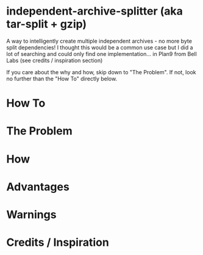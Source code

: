 # independent-archive-splitter (aka tar-split + gzip)
A way to intelligently create multiple independent archives - no more byte split dependencies!  I thought this would be a common use case but I did a lot of searching and could only find one implementation... in Plan9 from Bell Labs (see credits / inspiration section)

If you care about the why and how, skip down to "The Problem".  If not, look no further than the "How To" directly below.

# How To

# The Problem

# How

# Advantages

# Warnings

# Credits / Inspiration
